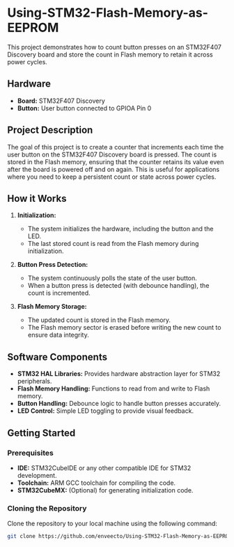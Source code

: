 # Using-STM32-Flash-Memory-as-EEPROM

This project demonstrates how to count button presses on an STM32F407 Discovery board and store the count in Flash memory to retain it across power cycles.

## Hardware

- **Board:** STM32F407 Discovery
- **Button:** User button connected to GPIOA Pin 0

## Project Description

The goal of this project is to create a counter that increments each time the user button on the STM32F407 Discovery board is pressed. The count is stored in the Flash memory, ensuring that the counter retains its value even after the board is powered off and on again. This is useful for applications where you need to keep a persistent count or state across power cycles.

## How it Works

1. **Initialization:**
   - The system initializes the hardware, including the button and the LED.
   - The last stored count is read from the Flash memory during initialization.

2. **Button Press Detection:**
   - The system continuously polls the state of the user button.
   - When a button press is detected (with debounce handling), the count is incremented.

3. **Flash Memory Storage:**
   - The updated count is stored in the Flash memory.
   - The Flash memory sector is erased before writing the new count to ensure data integrity.

## Software Components

- **STM32 HAL Libraries:** Provides hardware abstraction layer for STM32 peripherals.
- **Flash Memory Handling:** Functions to read from and write to Flash memory.
- **Button Handling:** Debounce logic to handle button presses accurately.
- **LED Control:** Simple LED toggling to provide visual feedback.

## Getting Started

### Prerequisites

- **IDE:** STM32CubeIDE or any other compatible IDE for STM32 development.
- **Toolchain:** ARM GCC toolchain for compiling the code.
- **STM32CubeMX:** (Optional) for generating initialization code.

### Cloning the Repository

Clone the repository to your local machine using the following command:

```sh
git clone https://github.com/enveecto/Using-STM32-Flash-Memory-as-EEPROM

